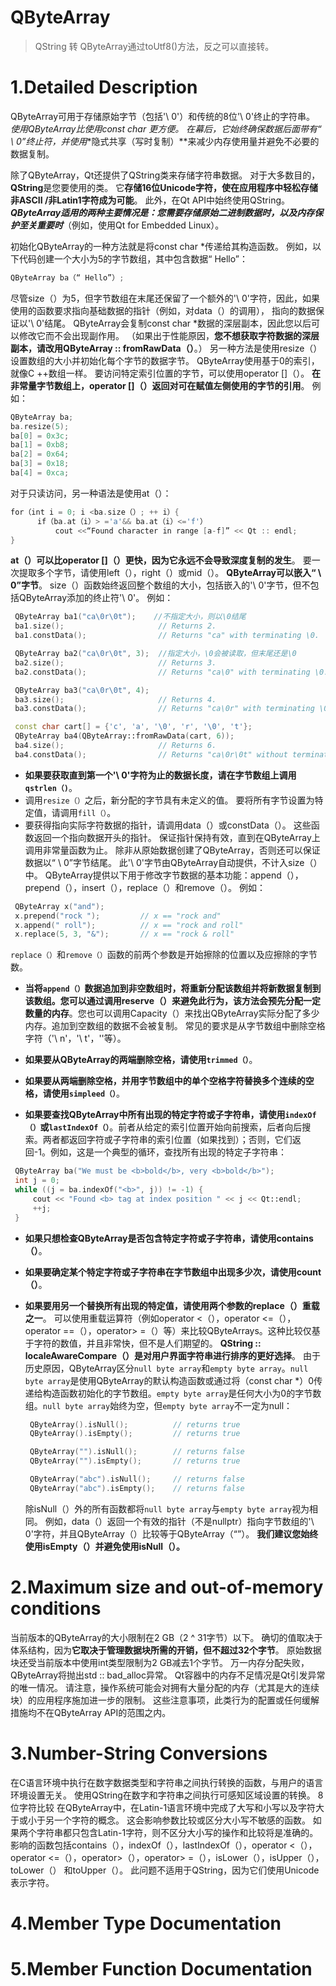 # QByteArray

> QString 转  QByteArray通过toUtf8()方法，反之可以直接转。

# 1.Detailed Description

QByteArray可用于存储原始字节（包括'\ 0'）和传统的8位'\ 0'终止的字符串。 **使用QByteArray比使用const char *更方便**。 在幕后，它始终确保数据后面带有“ \ 0”终止符，并使用**隐式共享（写时复制）**来减少内存使用量并避免不必要的数据复制。

除了QByteArray，Qt还提供了QString类来存储字符串数据。 对于大多数目的，**QString**是您要使用的类。 它**存储16位Unicode字符，使在应用程序中轻松存储非ASCII /非Latin1字符成为可能**。 此外，在Qt API中始终使用QString。 ***QByteArray适用的两种主要情况是：您需要存储原始二进制数据时，以及内存保护至关重要时***（例如，使用Qt for Embedded Linux）。

初始化QByteArray的一种方法就是将const char *传递给其构造函数。 例如，以下代码创建一个大小为5的字节数组，其中包含数据“ Hello”：

```c++
QByteArray ba（“ Hello”）;
```

尽管size（）为5，但字节数组在末尾还保留了一个额外的'\ 0'字符，因此，如果使用的函数要求指向基础数据的指针（例如，对data（）的调用）， 指向的数据保证以'\ 0'结尾。
QByteArray会复制const char *数据的深层副本，因此您以后可以修改它而不会出现副作用。 （如果出于性能原因，**您不想获取字符数据的深层副本，请改用QByteArray :: fromRawData（）**。）
另一种方法是使用resize（）设置数组的大小并初始化每个字节的数据字节。 QByteArray使用基于0的索引，就像C ++数组一样。 要访问特定索引位置的字节，可以使用operator []（）。 **在非常量字节数组上，operator []（）返回对可在赋值左侧使用的字节的引用**。 例如：

```c++
QByteArray ba;
ba.resize(5);
ba[0] = 0x3c;
ba[1] = 0xb8;
ba[2] = 0x64;
ba[3] = 0x18;
ba[4] = 0xca;
```

对于只读访问，另一种语法是使用at（）：

```c++
for（int i = 0; i <ba.size（）; ++ i）{
      if（ba.at（i）> ='a'&& ba.at（i）<='f'）
          cout <<“Found character in range [a-f]” << Qt :: endl;
}
```

**at（）可以比operator []（）更快，因为它永远不会导致深度复制的发生**。
要一次提取多个字节，请使用left（），right（）或mid（）。
**QByteArray可以嵌入“ \ 0”字节**。 size（）函数始终返回整个数组的大小，包括嵌入的'\ 0'字节，但不包括QByteArray添加的终止符'\ 0'。 例如：

```c++
 QByteArray ba1("ca\0r\0t");	//不指定大小，则以\0结尾
 ba1.size();                     // Returns 2.
 ba1.constData();                // Returns "ca" with terminating \0.

 QByteArray ba2("ca\0r\0t", 3);  //指定大小，\0会被读取，但末尾还是\0
 ba2.size();                     // Returns 3.
 ba2.constData();                // Returns "ca\0" with terminating \0.

 QByteArray ba3("ca\0r\0t", 4);
 ba3.size();                     // Returns 4.
 ba3.constData();                // Returns "ca\0r" with terminating \0.

 const char cart[] = {'c', 'a', '\0', 'r', '\0', 't'};
 QByteArray ba4(QByteArray::fromRawData(cart, 6));
 ba4.size();                     // Returns 6.
 ba4.constData();                // Returns "ca\0r\0t" without terminating \0.

```

- **如果要获取直到第一个'\ 0'字符为止的数据长度，请在字节数组上调用`qstrlen（)`**。
- 调用`resize（）`之后，新分配的字节具有未定义的值。 要将所有字节设置为特定值，请调用`fill（）`。
- 要获得指向实际字符数据的指针，请调用data（）或constData（）。 这些函数返回一个指向数据开头的指针。 保证指针保持有效，直到在QByteArray上调用非常量函数为止。 除非从原始数据创建了QByteArray，否则还可以保证数据以“ \ 0”字节结尾。 此'\ 0'字节由QByteArray自动提供，不计入size（）中。
  QByteArray提供以下用于修改字节数据的基本功能：append（），prepend（），insert（），replace（）和remove（）。 例如：

```c++
 QByteArray x("and");
 x.prepend("rock ");         // x == "rock and"
 x.append(" roll");          // x == "rock and roll"
 x.replace(5, 3, "&");       // x == "rock & roll"
```

`replace（）`和`remove（）`函数的前两个参数是开始擦除的位置以及应擦除的字节数。

- **当将`append（）`数据追加到非空数组时，将重新分配该数组并将新数据复制到该数组。您可以通过调用reserve（）来避免此行为，该方法会预先分配一定数量的内存**。您也可以调用Capacity（）来找出QByteArray实际分配了多少内存。追加到空数组的数据不会被复制。
  常见的要求是从字节数组中删除空格字符（'\ n'，'\ t'，''等）。

- **如果要从QByteArray的两端删除空格，请使用`trimmed（）`**。

- **如果要从两端删除空格，并用字节数组中的单个空格字符替换多个连续的空格，请使用`simpleed（）`**。
- **如果要查找QByteArray中所有出现的特定字符或子字符串，请使用`indexOf（）`或`lastIndexOf（）`**。前者从给定的索引位置开始向前搜索，后者向后搜索。两者都返回字符或子字符串的索引位置（如果找到）；否则，它们返回-1。例如，这是一个典型的循环，查找所有出现的特定子字符串：

```c++
 QByteArray ba("We must be <b>bold</b>, very <b>bold</b>");
 int j = 0;
 while ((j = ba.indexOf("<b>", j)) != -1) {
     cout << "Found <b> tag at index position " << j << Qt::endl;
     ++j;
 }
```

- **如果只想检查QByteArray是否包含特定字符或子字符串，请使用contains（）**。

- **如果要确定某个特定字符或子字符串在字节数组中出现多少次，请使用count（）**。

- **如果要用另一个替换所有出现的特定值，请使用两个参数的replace（）重载之一**。
  可以使用重载运算符（例如operator <（），operator <=（），operator ==（），operator> =（）等）来比较QByteArrays。这种比较仅基于字符的数值，并且非常快，但不是人们期望的。 **QString :: localeAwareCompare（）是对用户界面字符串进行排序的更好选择**。
  由于历史原因，QByteArray区分`null byte array`和`empty byte array`。`null byte array`是使用QByteArray的默认构造函数或通过将（const char *）0传递给构造函数初始化的字节数组。`empty byte array`是任何大小为0的字节数组。`null byte array`始终为空，但`empty byte array`不一定为null：

  ```c++
   QByteArray().isNull();          // returns true
   QByteArray().isEmpty();         // returns true
  
   QByteArray("").isNull();        // returns false
   QByteArray("").isEmpty();       // returns true
  
   QByteArray("abc").isNull();     // returns false
   QByteArray("abc").isEmpty();    // returns false
  ```

  除isNull（）外的所有函数都将`null byte array`与`empty byte array`视为相同。 例如，data（）返回一个有效的指针（不是nullptr）指向字节数组的'\ 0'字符，并且QByteArray（）比较等于QByteArray（“”）。 **我们建议您始终使用isEmpty（）并避免使用isNull（）。**

# 2.Maximum size and out-of-memory conditions

当前版本的QByteArray的大小限制在2 GB（2 ^ 31字节）以下。 确切的值取决于体系结构，因为**它取决于管理数据块所需的开销，但不超过32个字节**。 原始数据块还受当前版本中使用int类型限制为2 GB减去1个字节。
万一内存分配失败，QByteArray将抛出std :: bad_alloc异常。 Qt容器中的内存不足情况是Qt引发异常的唯一情况。
请注意，操作系统可能会对拥有大量分配的内存（尤其是大的连续块）的应用程序施加进一步的限制。 这些注意事项，此类行为的配置或任何缓解措施均不在QByteArray API的范围之内。

# 3.Number-String Conversions

在C语言环境中执行在数字数据类型和字符串之间执行转换的函数，与用户的语言环境设置无关。 使用QString在数字和字符串之间执行可感知区域设置的转换。
8位字符比较
在QByteArray中，在Latin-1语言环境中完成了大写和小写以及字符大于或小于另一个字符的概念。 这会影响参数比较或区分大小写不敏感的函数。 如果两个字符串都只包含Latin-1字符，则不区分大小写的操作和比较将是准确的。 影响的函数包括contains（），indexOf（），lastIndexOf（），operator <（），operator <=（），operator>（），operator> =（），isLower（），isUpper（），toLower（） 和toUpper（）。
此问题不适用于QString，因为它们使用Unicode表示字符。

# 4.Member Type Documentation

# 5.Member Function Documentation

